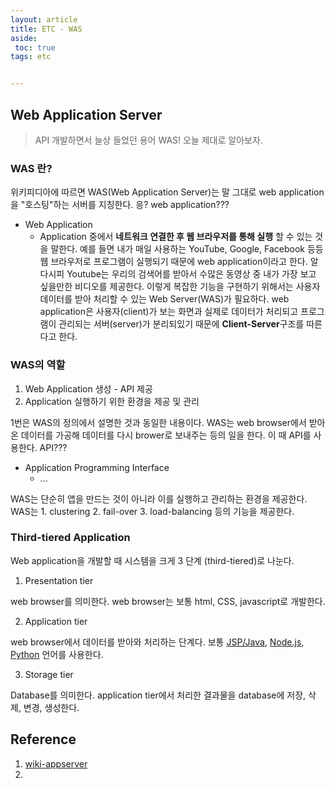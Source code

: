 ```yaml
---
layout: article
title: ETC - WAS
aside:
 toc: true
tags: etc


---
```


## Web Application Server

> API 개발하면서 늘상 들었던 용어 WAS! 오늘 제대로 알아보자.



### WAS 란?

위키피디아에 따르면 WAS(Web Application Server)는 말 그대로 web application을 "호스팅"하는 서버를 지칭한다. 응? web application???

* Web Application
  * Application 중에서 **네트워크 연결한 후 웹 브라우저를 통해 실행** 할 수 있는 것을 말한다. 예를 들면 내가 매일 사용하는 YouTube, Google, Facebook 등등 웹 브라우저로 프로그램이 실행되기 때문에 web application이라고 한다. 알다시피 Youtube는 우리의 검색어를 받아서 수많은 동영상 중 내가 가장 보고 싶을만한 비디오를 제공한다. 이렇게 복잡한 기능을 구현하기 위해서는 사용자 데이터를 받아 처리할 수 있는 Web Server(WAS)가 필요하다. web application은 사용자(client)가 보는 화면과 실제로 데이터가 처리되고 프로그램이 관리되는 서버(server)가 분리되있기 때문에 **Client-Server**구조를 따른다고 한다. 



### WAS의 역할

1. Web Application 생성 - API 제공
2. Application 실행하기 위한 환경을 제공 및 관리

1번은 WAS의 정의에서 설명한 것과 동일한 내용이다. WAS는 web browser에서 받아온 데이터를 가공해 데이터를 다시 brower로 보내주는 등의 일을 한다. 이 때  API를 사용한다. API???

* Application Programming Interface
  * ...
    

WAS는 단순히 앱을 만드는 것이 아니라 이를 실행하고 관리하는 환경을 제공한다. WAS는 1. clustering 2. fail-over 3. load-balancing 등의 기능을 제공한다. 



### Third-tiered Application

Web application을 개발할 때 시스템을 크게 3 단계 (third-tiered)로 나눈다. 

1. Presentation tier

web browser를 의미한다. web browser는 보통 html, CSS, javascript로 개발한다.

2. Application tier

web browser에서 데이터를 받아와 처리하는 단계다. 보통 [JSP/Java](https://en.wikipedia.org/wiki/Java_Servlet), [Node.js](https://en.wikipedia.org/wiki/Node.js), [Python](https://en.wikipedia.org/wiki/Python_(programming_language)) 언어를 사용한다. 

3. Storage tier

Database를 의미한다. application tier에서 처리한 결과물을 database에 저장, 삭제, 변경, 생성한다. 



## Reference 

1. [wiki-appserver](https://en.wikipedia.org/wiki/Application_server)
2. 

